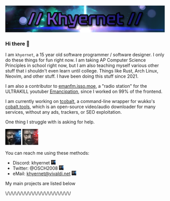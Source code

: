 ![](https://github.com/OSCH2008/OSCH2008/blob/main/banner.png)
### Hi there 👋
I am `khyernet`, a 15 year old software programmer / software designer. I only do these things for fun right now. I am taking AP Computer Science Principles in school right now, but I am also teaching myself various other stuff that i shouldn't even learn until college. Things like Rust, Arch Linux, Neovim, and other stuff. I have been doing this stuff since 2021.

I am also a contributor to [emanfm.isso.moe](https://emanfm.isso.moe), a "radio station" for the ULTRAKILL youtuber [Emancipation](https://www.youtube.com/@emancipationvevo), since I worked on 99% of the frontend.

I am currently working on [tcobalt](https://github.com/OSCH2008/tcobalt), a command-line wrapper for wukko's [cobalt.tools](https://cobalt.tools), which is an open-source video/audio downloader for many services, without any ads, trackers, or SEO exploitation.

One thing I struggle with is asking for help.

<img src="https://github.com/OSCH2008/OSCH2008/blob/main/meth.png" style="width: 50px;"> <img src="https://github.com/OSCH2008/OSCH2008/blob/main/evil_meth.png" style="width: 50px;">

You can reach me using these methods:
* Discord: khyernet <img src="https://github.com/OSCH2008/OSCH2008/blob/main/meth.png" style="width: 14px;">
* Twitter: @OSCH2008 <img src="https://github.com/OSCH2008/OSCH2008/blob/main/meth.png" style="width: 14px;">
* eMail: <khyernet@vivaldi.net> <img src="https://github.com/OSCH2008/OSCH2008/blob/main/meth.png" style="width: 14px;">

My main projects are listed below

\\/\\/\\/\\/\\/\\/\\/\\/\\/\\/\\/\\/\\/\\/\\/\\/\\/\\/\\/\\/

<!--
**OSCH2008/OSCH2008** is a ✨ _special_ ✨ repository because its `README.md` (this file) appears on your GitHub profile.

Here are some ideas to get you started:

- 🔭 I’m currently working on ...
- 🌱 I’m currently learning ...
- 👯 I’m looking to collaborate on ...
- 🤔 I’m looking for help with ...
- 💬 Ask me about ...
- 📫 How to reach me: ...
- 😄 Pronouns: ...
- ⚡ Fun fact: ...
-->
